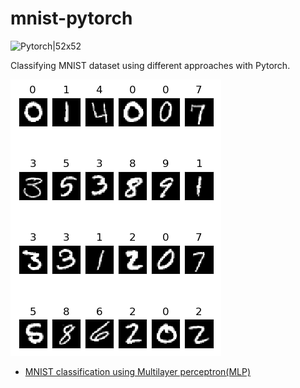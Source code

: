 # mnist-pytorch

![Pytorch|52x52](https://pytorch.org/assets/images/pytorch-logo.png)

Classifying MNIST dataset using different approaches with Pytorch. 


![MNIST](https://raw.githubusercontent.com/jkotra/mnist-keras/master/mnist.png)


* [MNIST classification using Multilayer perceptron(MLP)](https://github.com/jkotra/mnist-pytorch/blob/master/MNIST_Pytorch_MLP.ipynb)
